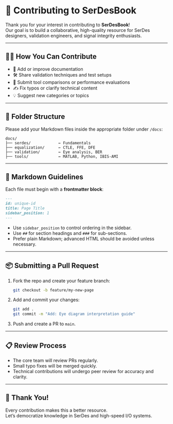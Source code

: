 # 🤝 Contributing to SerDesBook

Thank you for your interest in contributing to **SerDesBook**!  
Our goal is to build a collaborative, high-quality resource for SerDes designers, validation engineers, and signal integrity enthusiasts.

---

## 🧑‍💻 How You Can Contribute

- 📘 Add or improve documentation
- 🛠 Share validation techniques and test setups
- 🧪 Submit tool comparisons or performance evaluations
- ✍️ Fix typos or clarify technical content
- 💡 Suggest new categories or topics

---

## 📁 Folder Structure

Please add your Markdown files inside the appropriate folder under `/docs`:

```
docs/
├── serdes/            ← Fundamentals
├── equalization/      ← CTLE, FFE, DFE
├── validation/        ← Eye analysis, BER
├── tools/             ← MATLAB, Python, IBIS-AMI
```

---

## 📝 Markdown Guidelines

Each file must begin with a **frontmatter block**:

```markdown
---
id: unique-id
title: Page Title
sidebar_position: 1
---
```

- Use `sidebar_position` to control ordering in the sidebar.
- Use `##` for section headings and `###` for sub-sections.
- Prefer plain Markdown; advanced HTML should be avoided unless necessary.

---

## 📦 Submitting a Pull Request

1. Fork the repo and create your feature branch:
   ```bash
   git checkout -b feature/my-new-page
   ```
2. Add and commit your changes:
   ```bash
   git add .
   git commit -m "Add: Eye diagram interpretation guide"
   ```
3. Push and create a PR to `main`.

---

## 📋 Review Process

- The core team will review PRs regularly.
- Small typo fixes will be merged quickly.
- Technical contributions will undergo peer review for accuracy and clarity.

---

## 🙌 Thank You!

Every contribution makes this a better resource.  
Let’s democratize knowledge in SerDes and high-speed I/O systems.
